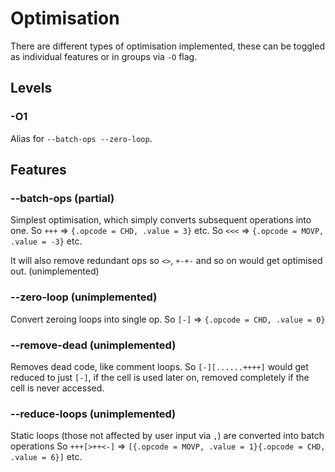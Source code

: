 # Optimisation
There are different types of optimisation implemented, these can be toggled as individual features or in groups via `-O` flag.

## Levels

### -O1
Alias for `--batch-ops --zero-loop`.

## Features

### --batch-ops (partial)
Simplest optimisation, which simply converts subsequent operations into one.
So `+++` => `{.opcode = CHD, .value = 3}` etc.
So `<<<` => `{.opcode = MOVP, .value = -3}` etc.

It will also remove redundant ops so `<>`, `+-+-` and so on would get optimised out. (unimplemented)

### --zero-loop (unimplemented)
Convert zeroing loops into single op.
So `[-]` => `{.opcode = CHD, .value = 0}`

### --remove-dead (unimplemented)
Removes dead code, like comment loops.
So `[-][......++++]` would get reduced to just `[-]`, if the cell is used later on, removed completely if the cell is never accessed.

### --reduce-loops (unimplemented)
Static loops (those not affected by user input via `,`) are converted into batch operations
So `+++[>++<-]` => `[{.opcode = MOVP, .value = 1}{.opcode = CHD, .value = 6}]` etc.
